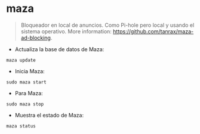# maza

> Bloqueador en local de anuncios. Como Pi-hole pero local y usando el sistema operativo.
> More information: <https://github.com/tanrax/maza-ad-blocking>.

- Actualiza la base de datos de Maza:

`maza update`

- Inicia Maza:

`sudo maza start`

- Para Maza:

`sudo maza stop`

- Muestra el estado de Maza:

`maza status`
